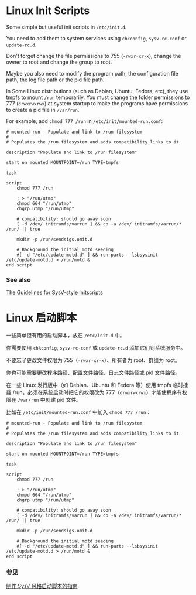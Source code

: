 Linux Init Scripts
====================

Some simple but useful init scripts in `/etc/init.d`.

You need to add them to system services using `chkconfig`, `sysv-rc-conf` or `update-rc.d`.

Don't forget change the file permissions to 755 (`-rwxr-xr-x`), change the owner to root and change the group to root.

Maybe you also need to modify the program path, the configuration file path, the log file path or the pid file path.

In Some Linux distributions (such as Debian, Ubuntu, Fedora, etc), they use tmpfs to mount `/run` temporarily. You must change the folder permissions to 777 (`drwxrwxrwx`) at system startup to make the programs have permissions to create a pid file in `/var/run`.

For example, add `chmod 777 /run` in `/etc/init/mounted-run.conf`:

```shell
# mounted-run - Populate and link to /run filesystem
#
# Populates the /run filesystem and adds compatibility links to it

description "Populate and link to /run filesystem"

start on mounted MOUNTPOINT=/run TYPE=tmpfs

task

script
    chmod 777 /run

    : > "/run/utmp"
    chmod 664 "/run/utmp"
    chgrp utmp "/run/utmp"

    # compatibility; should go away soon
    [ -d /dev/.initramfs/varrun ] && cp -a /dev/.initramfs/varrun/* /run/ || true

    mkdir -p /run/sendsigs.omit.d

    # Background the initial motd seeding
    #[ -d "/etc/update-motd.d" ] && run-parts --lsbsysinit /etc/update-motd.d > /run/motd &
end script
```

### See also

[The Guidelines for SysV-style Initscripts](https://en.opensuse.org/openSUSE:Packaging_init_scripts)


Linux 启动脚本
=============

一些简单但有用的启动脚本，放在 `/etc/init.d` 中。

你需要使用 `chkconfig`, `sysv-rc-conf` 或 `update-rc.d` 添加它们到系统服务中。

不要忘了更改文件权限为 755（`-rwxr-xr-x`）、所有者为 root、群组为 root。

你也可能需要更改程序路径、配置文件路径、日志文件路径或 pid 文件路径。

在一些 Linux 发行版中（如 Debian、Ubuntu 和 Fedora 等）使用 tmpfs 临时挂载 /run，必须在系统启动时把它的权限改为 777（`drwxrwxrwx`）才能使程序有权限在 `/var/run` 中创建 pid 文件。

比如在 `/etc/init/mounted-run.conf` 中加入 `chmod 777 /run`：

```shell
# mounted-run - Populate and link to /run filesystem
#
# Populates the /run filesystem and adds compatibility links to it

description "Populate and link to /run filesystem"

start on mounted MOUNTPOINT=/run TYPE=tmpfs

task

script
    chmod 777 /run

    : > "/run/utmp"
    chmod 664 "/run/utmp"
    chgrp utmp "/run/utmp"

    # compatibility; should go away soon
    [ -d /dev/.initramfs/varrun ] && cp -a /dev/.initramfs/varrun/* /run/ || true

    mkdir -p /run/sendsigs.omit.d

    # Background the initial motd seeding
    #[ -d "/etc/update-motd.d" ] && run-parts --lsbsysinit /etc/update-motd.d > /run/motd &
end script
```

### 参见

[制作 SysV 风格启动脚本的指南](https://zh.opensuse.org/openSUSE:Packaging_init_scripts)
